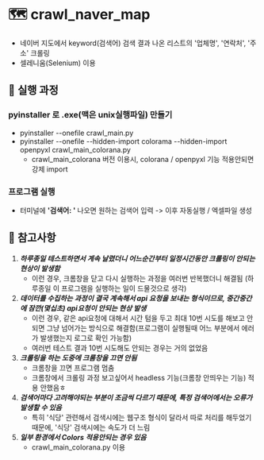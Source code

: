 # 🗺️ crawl_naver_map

- 네이버 지도에서 keyword(검색어) 검색 결과 나온 리스트의 '업체명', '연락처', '주소' 크롤링
- 셀레니움(Selenium) 이용

## 🏁 실행 과정

### pyinstaller 로 .exe(맥은 unix실행파일) 만들기

- pyinstaller --onefile crawl_main.py
- pyinstaller --onefile --hidden-import colorama --hidden-import openpyxl crawl_main_colorana.py
  - crawl_main_colorana 버전 이용시, colorana / openpyxl 기능 적용안되면 강제 import

### 프로그램 실행

- 터미널에 **'검색어: '** 나오면 원하는 검색어 입력 -> 이후 자동실행 / 엑셀파일 생성

## 📄 참고사항

1. **_하루종일 테스트하면서 계속 날렸더니 어느순간부터 일정시간동안 크롤링이 안되는 현상이 발생함_**
   - 이런 경우, 크롬창을 닫고 다시 실행하는 과정을 여러번 반복했더니 해결됨 (하루종일 이 프로그램을 실행하는 일이 드물것으로 생각)
2. **_데이터를 수집하는 과정이 결국 계속해서 api 요청을 보내는 형식이므로, 중간중간에 잠깐(몇십초) api요청이 안되는 현상 발생_**
   - 이런 경우, 같은 api요청에 대해서 시간 텀을 두고 최대 10번 시도를 해보고 안되면 그냥 넘어가는 방식으로 해결함(프로그램이 실행될때 어느 부분에서 에러가 발생했는지 로그로 확인 가능함)
   - 여러번 테스트 결과 10번 시도해도 안되는 경우는 거의 없었음
3. **_크롤링을 하는 도중에 크롬창을 끄면 안됨_**
   - 크롬창을 끄면 프로그램 멈춤
   - 크롬창에서 크롤링 과정 보고싶어서 headless 기능(크롬창 안띄우는 기능) 적용 안했음ㅎ
4. **_검색어마다 고려해야되는 부분이 조금씩 다르기 때문에, 특정 검색어에서는 오류가 발생할 수 있음_**
   - 특히 '식당' 관련해서 검색시에는 웹구조 형식이 달라서 따로 처리를 해두었기 때문에, '식당' 검색시에는 속도가 더 느림
5. **_일부 환경에서 Colors 적용안되는 경우 있음_**
   - crawl_main_colorana.py 이용
